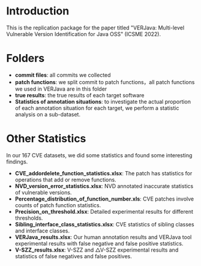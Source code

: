 # Introduction

This is the replication package for the paper titled "VERJava: Multi-level Vulnerable Version Identification for Java OSS" (ICSME 2022). 

# Folders

- **commit files**: all commits we collected
- **patch functions**: we split commit to patch functions，all patch functions we used in VERJava are in this folder
- **true results**: the true results of each target software
- **Statistics of annotation situations**: to investigate the actual proportion of each annotation situation for each target, we perform a statistic analysis on a sub-dataset.

# Other Statistics

In our 167 CVE datasets, we did some statistics and found some interesting findings.

- **CVE_addordelete_function_statistics.xlsx**: The patch has statistics for operations that add or remove functions.
- **NVD_version_error_statistics.xlsx**: NVD annotated inaccurate statistics of vulnerable versions.
- **Percentage_distribution_of_function_number.xls**: CVE patches involve counts of patch function statistics.
- **Precision_on_threshold.xlsx**: Detailed experimental results for different thresholds.
- **Sibling_interface_class_statistics.xlsx**: CVE statistics of sibling classes and interface classes.
- **VERJava_results.xlsx**: Our human annotation results and VERJava tool experimental results with false negative and false positive statistics.
- **V-SZZ_results.xlsx**: V-SZZ and △V-SZZ experimental results and statistics of false negatives and false positives.
